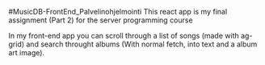 #MusicDB-FrontEnd_Palvelinohjelmointi
This react app is my final assignment (Part 2) for the server programming course

In my front-end app you can scroll through a list of songs (made with ag-grid) and search throught albums (With normal fetch, into text and a album art image).

